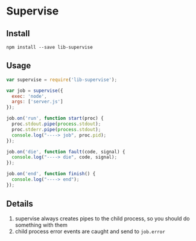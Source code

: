 # Supervise

## Install

```
npm install --save lib-supervise
```

## Usage

```javascript
var supervise = require('lib-supervise');

var job = supervise({
  exec: 'node',
  args: ['server.js']
});

job.on('run', function start(proc) {
  proc.stdout.pipe(process.stdout);
  proc.stderr.pipe(process.stdout);
  console.log("----> job", proc.pid);
});

job.on('die', function fault(code, signal) {
  console.log("----> die", code, signal);
});

job.on('end', function finish() {
  console.log("----> end");
});
```

## Details

1. supervise always creates pipes to the child process,
   so you should do something with them
2. child process error events are caught and send to `job.error`
